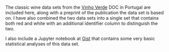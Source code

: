 The classic wine data sets from the [Vinho Verde](https://en.wikipedia.org/wiki/Vinho_Verde) DOC in Portugal are included here, along with a preprint of the publication the data set is based on. I have also combined the two data sets into a single set that contains both red and white with an additional identifier column to distinguish the two. 

I also include a Jupyter notebook at [Gist](https://gist.github.com/MurilloGroupMSU/10ad4db2d75bd9f51feac7ae45844727) that contains some very basic statistical analyses of this data set. 

